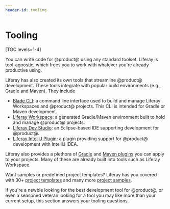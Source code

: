 ```yaml
---
header-id: tooling
---
```


# Tooling

[TOC levels=1-4]

You can write code for @product@ using any standard toolset. Liferay is
tool-agnostic, which frees you to work with whatever you're already productive
using.

Liferay has also created its own tools that streamline @product@ development.
These tools integrate with popular build environments (e.g., Gradle and Maven).
They include

- [Blade CLI](/developer/reference/-/knowledge_base/7-2/blade-cli): a command
  line interface used to build and manage Liferay Workspaces and @product@
  projects. This CLI is intended for Gradle or Maven development.
- [Liferay Workspace](/developer/reference/-/knowledge_base/7-2/liferay-workspace):
  a generated Gradle/Maven environment built to hold and manage @product@
  projects.
- [Liferay Dev Studio](/developer/reference/-/knowledge_base/7-2/liferay-dev-studio):
  an Eclipse-based IDE supporting development for @product@.
- [Liferay IntelliJ Plugin](/developer/reference/-/knowledge_base/7-2/intellij-idea):
  a plugin providing support for @product@ development with IntelliJ IDEA.

Liferay also provides a plethora of
[Gradle](/developer/reference/-/knowledge_base/7-2/gradle) and
[Maven plugins](/developer/reference/-/knowledge_base/7-2/maven) you can apply
to your projects. Many of these are already built into tools such as Liferay
Workspace.

Want samples or predefined project templates? Liferay has you covered with 30+
[project templates](/developer/reference/-/knowledge_base/7-2/project-templates)
and many more
[project samples](/developer/reference/-/knowledge_base/7-2/sample-projects).

If you're a newbie looking for the best development tool for @product@, or even
a seasoned veteran looking for a tool you may like more than your current setup,
this section answers your tooling questions. 
